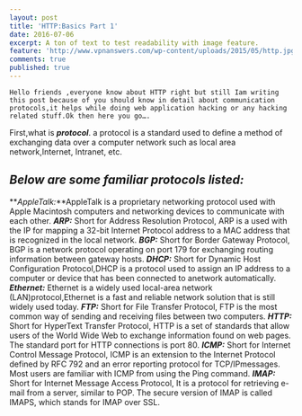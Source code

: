 ```yaml
---
layout: post
title: 'HTTP:Basics Part 1'
date: 2016-07-06
excerpt: A ton of text to test readability with image feature.
feature: 'http://www.vpnanswers.com/wp-content/uploads/2015/05/http.jpg'
comments: true
published: true
---
```

	Hello friends ,everyone know about HTTP right but still Iam writing this post because of you should know in detail about communication protocols,it helps while doing web application hacking or any hacking related stuff.Ok then here you go….
First,what is **_protocol_**. a protocol  is a standard used to define a method of exchanging data over a computer network such as local area network,Internet, Intranet, etc.
## _Below are some familiar protocols listed:_
**_AppleTalk:_**AppleTalk is a proprietary networking protocol used with Apple Macintosh computers and networking devices to communicate with each other.
**_ARP:_** Short for Address Resolution Protocol, ARP is a used with the IP for mapping a 32-bit Internet Protocol address to a MAC address that is recognized in the local network.
**_BGP:_** Short for Border Gateway Protocol, BGP is a network protocol operating on port 179 for exchanging routing information between gateway hosts.
**_DHCP:_** Short for Dynamic Host Configuration Protocol,DHCP is a protocol used to assign an IP address to a computer or device that has been connected to anetwork automatically.
**_Ethernet:_** Ethernet is a widely used local-area network (LAN)protocol,Ethernet is a fast and reliable network solution that is still widely used today.
**_FTP:_** Short for File Transfer Protocol, FTP is the most common way of sending and receiving files between two computers.
**_HTTP:_** Short for HyperText Transfer Protocol, HTTP is a set of standards that allow users of the World Wide Web to exchange information found on web pages. The standard port for HTTP connections is port 80.
**_ICMP:_** Short for Internet Control Message Protocol, ICMP is an extension to the Internet Protocol defined by RFC 792 and an error reporting protocol for TCP/IPmessages. Most users are familiar with ICMP from using the Ping command.
**_IMAP:_** Short for Internet Message Access Protocol, It is a protocol for retrieving e-mail from a server, similar to POP. The secure version of IMAP is called IMAPS, which stands for IMAP over SSL.


